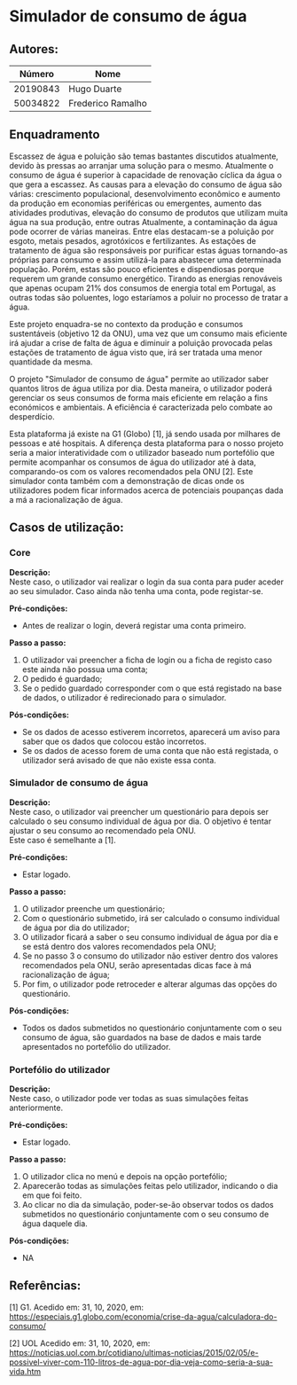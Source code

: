 # Simulador de consumo de água

## Autores:

| Número | Nome |
|--------|------|
|  20190843  | Hugo Duarte |
|  50034822  | Frederico Ramalho |

## Enquadramento

Escassez de água e poluição são temas bastantes discutidos atualmente, devido às pressas ao arranjar uma solução para o mesmo.
Atualmente o consumo de água é superior à capacidade de renovação cíclica da água o que gera a escassez. As causas para a elevação do consumo de água são várias: crescimento populacional, desenvolvimento econômico e aumento da produção em economias periféricas ou emergentes, aumento das atividades produtivas, elevação do consumo de produtos que utilizam muita água na sua produção, entre outras
Atualmente, a contaminação da água pode ocorrer de várias maneiras. Entre elas destacam-se a poluição por esgoto, metais pesados, agrotóxicos e fertilizantes.
As estações de tratamento de água são responsáveis por purificar estas águas tornando-as próprias para consumo e assim utilizá-la para abastecer uma determinada população. Porém, estas são pouco eficientes e dispendiosas porque requerem um grande consumo energético. 
Tirando as energias renováveis que apenas ocupam 21% dos consumos de energia total em Portugal, as outras todas são poluentes, logo estaríamos a poluir no processo de tratar a água.

Este projeto enquadra-se no contexto da produção e consumos sustentáveis (objetivo 12 da ONU), uma vez que um consumo mais eficiente irá ajudar a crise de falta de água e diminuir a poluição provocada pelas estações de tratamento de água visto que, irá ser tratada uma menor quantidade da mesma.

O projeto "Simulador de consumo de água" permite ao utilizador saber quantos litros de água utiliza por dia.
Desta maneira, o utilizador poderá gerenciar os seus consumos de forma mais eficiente em relação a fins económicos e ambientais. A eficiência é caracterizada pelo combate ao desperdício.

Esta plataforma já existe na G1 (Globo) [1], já sendo usada por milhares de pessoas e até hospitais. A diferença desta plataforma para o nosso projeto seria a maior interatividade com o utilizador baseado num portefólio que permite acompanhar os consumos de água do utilizador até à data, comparando-os com os valores recomendados pela ONU [2].
Este simulador conta também com a demonstração de dicas onde os utilizadores podem ficar informados acerca de potenciais poupanças dada a má a racionalização de água.


## Casos de utilização:

### Core
**Descrição:** \
Neste caso, o utilizador vai realizar o login da sua conta para puder aceder ao seu simulador. Caso ainda não tenha uma conta, pode registar-se.

**Pré-condições:**
- Antes de realizar o login, deverá registar uma conta primeiro.

**Passo a passo:**
1. O utilizador vai preencher a ficha de login ou a ficha de registo caso este ainda não possua uma conta;
2. O pedido é guardado;
3. Se o pedido guardado corresponder com o que está registado na base de dados, o utilizador é redirecionado para o simulador.

**Pós-condições:**
- Se os dados de acesso estiverem incorretos, aparecerá um aviso para saber que os dados que colocou estão incorretos.
- Se os dados de acesso forem de uma conta que não está registada, o utilizador será avisado de que não existe essa conta.

### Simulador de consumo de água
**Descrição:** \
Neste caso, o utilizador vai preencher um questionário para depois ser calculado o seu consumo individual de água por dia. O objetivo é tentar ajustar o seu consumo ao recomendado pela ONU.                 
Este caso é semelhante a [1].

**Pré-condições:**
- Estar logado.

**Passo a passo:**
1. O utilizador preenche um questionário;
2. Com o questionário submetido, irá ser calculado o consumo individual de água por dia do utilizador;
3. O utilizador ficará a saber o seu consumo individual de água por dia e se está dentro dos valores recomendados pela ONU;
4. Se no passo 3 o consumo do utilizador não estiver dentro dos valores recomendados pela ONU, serão apresentadas dicas face à má racionalização de água;
5. Por fim, o utilizador pode retroceder e alterar algumas das opções do questionário.

**Pós-condições:**
- Todos os dados submetidos no questionário conjuntamente com o seu consumo de água, são guardados na base de dados e mais tarde apresentados no portefólio do utilizador.

### Portefólio do utilizador
**Descrição:** \
Neste caso, o utilizador pode ver todas as suas simulações feitas anteriormente.

**Pré-condições:**
- Estar logado.

**Passo a passo:**
1. O utilizador clica no menú e depois na opção portefólio;
2. Aparecerão todas as simulações feitas pelo utilizador, indicando o dia em que foi feito.
3. Ao clicar no dia da simulação, poder-se-ão observar todos os dados submetidos no questionário conjuntamente com o seu consumo de água daquele dia.

**Pós-condições:**
- NA

## Referências:

[1] G1. Acedido em: 31, 10, 2020, em: https://especiais.g1.globo.com/economia/crise-da-agua/calculadora-do-consumo/

[2] UOL Acedido em: 31, 10, 2020, em: https://noticias.uol.com.br/cotidiano/ultimas-noticias/2015/02/05/e-possivel-viver-com-110-litros-de-agua-por-dia-veja-como-seria-a-sua-vida.htm 
